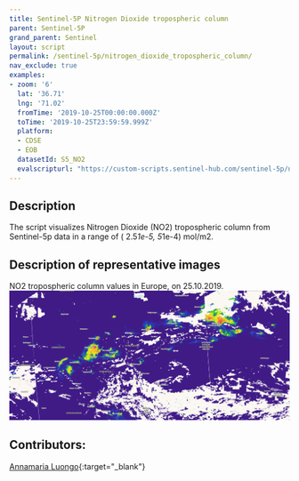 ```yaml
---
title: Sentinel-5P Nitrogen Dioxide tropospheric column
parent: Sentinel-5P
grand_parent: Sentinel
layout: script
permalink: /sentinel-5p/nitrogen_dioxide_tropospheric_column/
nav_exclude: true
examples:
- zoom: '6'
  lat: '36.71'
  lng: '71.02'
  fromTime: '2019-10-25T00:00:00.000Z'
  toTime: '2019-10-25T23:59:59.999Z'
  platform:
  - CDSE
  - EOB
  datasetId: S5_NO2
  evalscripturl: "https://custom-scripts.sentinel-hub.com/sentinel-5p/nitrogen_dioxide_tropospheric_column/script.js"
---
```


## Description
The script visualizes Nitrogen Dioxide (NO2) tropospheric column from Sentinel-5p data in a range of ( 2.5*1e-5, 5*1e-4) mol/m2.

## Description of representative images

NO2 tropospheric column values in Europe, on 25.10.2019.
![NO2 tropospheric column](fig/fig1.png)

## Contributors:
[Annamaria Luongo](https://twitter.com/annamaria_84){:target="_blank"}


